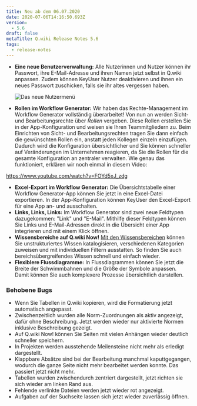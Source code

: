 ```yaml
---
title: Neu ab dem 06.07.2020
date: 2020-07-06T14:16:50.693Z
version:
  - 5.6
draft: false
metaTitle: Q.wiki Release Notes 5.6
tags:
  - release-notes
---
```

* **Eine neue Benutzerverwaltung:** Alle Nutzerinnen und Nutzer können ihr Passwort, ihre E-Mail-Adresse und ihren Namen jetzt selbst in Q.wiki anpassen. Zudem können KeyUser Nutzer deaktivieren und ihnen ein neues Passwort zuschicken, falls sie ihr altes vergessen haben.

  ![Das neue Nutzermenü](/images/5_6_usermenu.jpg "In den persönlichen Einstellungen können Sie beispielsweise Ihr Passwort ändern.")
* **Rollen im Workflow Generator:** Wir haben das Rechte-Management im Workflow Generator vollständig überarbeitet! Von nun an werden Sicht- und Bearbeitungsrechte über *Rollen* vergeben. Diese Rollen erstellen Sie in der App-Konfiguration und weisen sie Ihren Teammitgliedern zu. Beim Einrichten von Sicht- und Bearbeitungsrechten tragen Sie dann einfach die gewünschten Rollen ein, anstatt jeden Kollegen einzeln einzufügen. Dadurch wird die Konfiguration übersichtlicher und Sie können schneller auf Veränderungen im Unternehmen reagieren, da Sie die Rollen für die gesamte Konfiguration an zentraler verwalten. Wie genau das funktioniert, erklären wir  noch einmal in diesem Video:

https://www.youtube.com/watch?v=FOYd5xJ_zdg

* **Excel-Export im Workflow Generator:** Die Übersichtstabelle einer Workflow Generator-App können Sie jetzt in eine Excel-Datei exportieren. In der App-Konfiguration können KeyUser den Excel-Export für eine App an- und ausschalten.
* **Links, Links, Links:** Im Workflow Generator sind zwei neue Feldtypen dazugekommen: "Link" und "E-Mail". Mithilfe dieser Feldtypen können Sie Links und E-Mail-Adressen direkt in die Übersicht einer App integrieren und mit einem Klick öffnen.
* **Wissensbereiche auf Q.wiki Now!** [Mit den Wissensbereichen](https://www.modell-aachen.de/de/managementberatung/wissensmanagement "Tagged Content") können Sie unstrukturiertes Wissen katalogisieren, verschiedenen Kategorien zuweisen und mit individuellen Filtern ausstatten. So finden Sie auch bereichsübergreifendes Wissen schnell und einfach wieder.
* **Flexiblere Flussdiagramme:** In Flussdiagrammen können Sie jetzt die Breite der Schwimmbahnen und die Größe der Symbole anpassen. Damit können Sie auch komplexere Prozesse übersichtlich darstellen.

### Behobene Bugs

* Wenn Sie Tabellen in Q.wiki kopieren, wird die Formatierung jetzt automatisch angepasst.
* Zwischenzeitlich wurden alle Norm-Zuordnungen als aktiv angezeigt, dafür ohne Beschreibung. Jetzt werden wieder nur aktivierte Normen inklusive Beschreibung gezeigt.
* Auf Q.wiki Now! können Sie Seiten mit vielen Anhängen wieder deutlich schneller speichern.
* In Projekten werden ausstehende Meilensteine nicht mehr als erledigt dargestellt.
* Klappbare Absätze sind bei der Bearbeitung manchmal kaputtgegangen, wodurch die ganze Seite nicht mehr bearbeitet werden konnte. Das passiert jetzt nicht mehr.
* Tabellen wurden zwischendurch zentriert dargestellt, jetzt richten sie sich wieder am linken Rand aus.
* Fehlende verlinkte Dateien werden jetzt wieder rot angezeigt.
* Aufgaben auf der Suchseite lassen sich jetzt wieder zuverlässig öffnen.